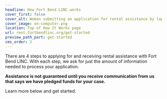 ```yaml
---
headline: How Fort Bend LINC works
cover_first: false
cover_alt: Woman submitting an application for rental assistance by laptop
cover_image: on-computer.png
location: Top of How It Works page
url: rent.fortbendlinc.org/get-started
preview_path_part: get-started
cms_order: 2
---
```


There are 4 steps to applying for and receiving rental assistance with Fort Bend LINC. With each step, we ask for just the amount of information needed to process your application.

**Assistance is not guaranteed until you receive communication from us that says we have pledged funds for your case.**

Learn more below and get started.
